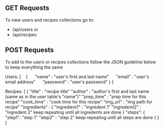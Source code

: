 ## GET Requests
To view users and recipes collections go to:

- <url>/api/users
	or 
- <url>/api/recipes

## POST Requests
To add to the users or recipes collections follow the JSON guideline
below to keep everything the same

Users:
[
&nbsp;&nbsp;&nbsp;{
&nbsp;&nbsp;&nbsp;&nbsp;&nbsp;"name" : "user's first and last name"
&nbsp;&nbsp;&nbsp;&nbsp;&nbsp;"email" : "user's email address"
&nbsp;&nbsp;&nbsp;&nbsp;&nbsp;"password" : "user's password"
   } 
]

Recipes:
[
   {
     "title" : "recipe title"
     "author" : "author's first and last name (same as in the user table's "name")"
     "prep_time" : "prep time for this recipe"
     "cook_time" : "cook time for this recipe"
     "img_url" : "img path for recipe"
     "ingredients" : {
                       "ingredient1" : "ingredent 1"
		       "ingredeint2" : "ingredent 2"
                       keep repeating until all ingredents are done
                     }
     "steps": {
                       "step1": "step 1"
		       "step2" : "step 2"
                       keep repeating until all steps are done
                     }
   }
]
